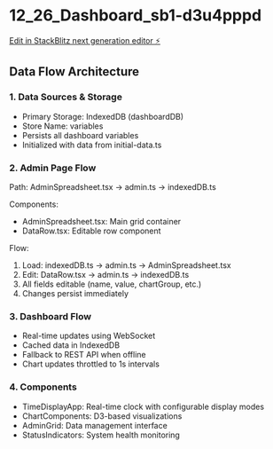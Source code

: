 # 12_26_Dashboard_sb1-d3u4pppd

[Edit in StackBlitz next generation editor ⚡️](https://stackblitz.com/~/github.com/Robertstar2000/12_26_Dashboard_sb1-d3u4pppd)

## Data Flow Architecture

### 1. Data Sources & Storage
- Primary Storage: IndexedDB (dashboardDB)
- Store Name: variables
- Persists all dashboard variables
- Initialized with data from initial-data.ts

### 2. Admin Page Flow
Path: AdminSpreadsheet.tsx -> admin.ts -> indexedDB.ts

Components:
- AdminSpreadsheet.tsx: Main grid container
- DataRow.tsx: Editable row component

Flow:
1. Load: indexedDB.ts -> admin.ts -> AdminSpreadsheet.tsx
2. Edit: DataRow.tsx -> admin.ts -> indexedDB.ts
3. All fields editable (name, value, chartGroup, etc.)
4. Changes persist immediately

### 3. Dashboard Flow
- Real-time updates using WebSocket
- Cached data in IndexedDB
- Fallback to REST API when offline
- Chart updates throttled to 1s intervals

### 4. Components
- TimeDisplayApp: Real-time clock with configurable display modes
- ChartComponents: D3-based visualizations
- AdminGrid: Data management interface
- StatusIndicators: System health monitoring